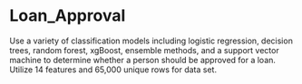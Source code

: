 # Loan_Approval
Use a variety of classification models including logistic regression, decision trees, random forest, xgBoost, ensemble methods, and a support vector machine to determine whether a person should be approved for a loan.  Utilize 14 features and 65,000 unique rows for data set.
